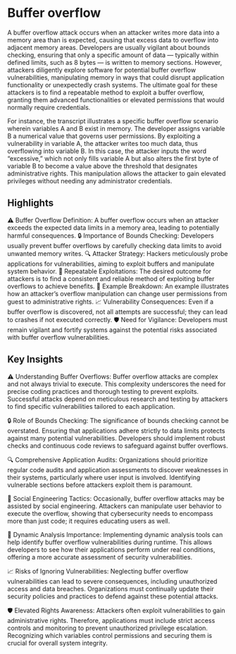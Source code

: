 # Buffer overflow

A buffer overflow attack occurs when an attacker writes more data into a memory area than is expected, causing that excess data to overflow into adjacent memory areas. Developers are usually vigilant about bounds checking, ensuring that only a specific amount of data — typically within defined limits, such as 8 bytes — is written to memory sections. However, attackers diligently explore software for potential buffer overflow vulnerabilities, manipulating memory in ways that could disrupt application functionality or unexpectedly crash systems. The ultimate goal for these attackers is to find a repeatable method to exploit a buffer overflow, granting them advanced functionalities or elevated permissions that would normally require credentials.

For instance, the transcript illustrates a specific buffer overflow scenario wherein variables A and B exist in memory. The developer assigns variable B a numerical value that governs user permissions. By exploiting a vulnerability in variable A, the attacker writes too much data, thus overflowing into variable B. In this case, the attacker inputs the word “excessive,” which not only fills variable A but also alters the first byte of variable B to become a value above the threshold that designates administrative rights. This manipulation allows the attacker to gain elevated privileges without needing any administrator credentials.

## Highlights
⚠️ Buffer Overflow Definition: A buffer overflow occurs when an attacker exceeds the expected data limits in a memory area, leading to potentially harmful consequences.
🔒 Importance of Bounds Checking: Developers usually prevent buffer overflows by carefully checking data limits to avoid unwanted memory writes.
🔍 Attacker Strategy: Hackers meticulously probe applications for vulnerabilities, aiming to exploit buffers and manipulate system behavior.
🎯 Repeatable Exploitations: The desired outcome for attackers is to find a consistent and reliable method of exploiting buffer overflows to achieve benefits.
🚀 Example Breakdown: An example illustrates how an attacker’s overflow manipulation can change user permissions from guest to administrative rights.
📈 Vulnerability Consequences: Even if a buffer overflow is discovered, not all attempts are successful; they can lead to crashes if not executed correctly.
🛡️ Need for Vigilance: Developers must remain vigilant and fortify systems against the potential risks associated with buffer overflow vulnerabilities.
## Key Insights

⚠️ Understanding Buffer Overflows: Buffer overflow attacks are complex and not always trivial to execute. This complexity underscores the need for precise coding practices and thorough testing to prevent exploits. Successful attacks depend on meticulous research and testing by attackers to find specific vulnerabilities tailored to each application.

🔒 Role of Bounds Checking: The significance of bounds checking cannot be overstated. Ensuring that applications adhere strictly to data limits protects against many potential vulnerabilities. Developers should implement robust checks and continuous code reviews to safeguard against buffer overflows.

🔍 Comprehensive Application Audits: Organizations should prioritize regular code audits and application assessments to discover weaknesses in their systems, particularly where user input is involved. Identifying vulnerable sections before attackers exploit them is paramount.

🎯 Social Engineering Tactics: Occasionally, buffer overflow attacks may be assisted by social engineering. Attackers can manipulate user behavior to execute the overflow, showing that cybersecurity needs to encompass more than just code; it requires educating users as well.

🚀 Dynamic Analysis Importance: Implementing dynamic analysis tools can help identify buffer overflow vulnerabilities during runtime. This allows developers to see how their applications perform under real conditions, offering a more accurate assessment of security vulnerabilities.

📈 Risks of Ignoring Vulnerabilities: Neglecting buffer overflow vulnerabilities can lead to severe consequences, including unauthorized access and data breaches. Organizations must continually update their security policies and practices to defend against these potential attacks.

🛡️ Elevated Rights Awareness: Attackers often exploit vulnerabilities to gain administrative rights. Therefore, applications must include strict access controls and monitoring to prevent unauthorized privilege escalation. Recognizing which variables control permissions and securing them is crucial for overall system integrity.